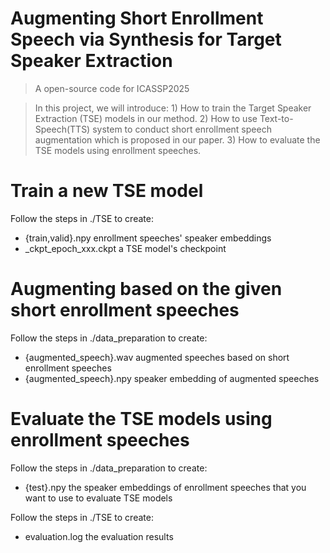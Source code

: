 # Augmenting Short Enrollment Speech via Synthesis for Target Speaker Extraction
> A open-source code for ICASSP2025

> In this project, we will introduce: 1) How to train the Target Speaker Extraction (TSE) models in our method. 2) How to use Text-to-Speech(TTS) system to conduct short enrollment speech augmentation which is proposed in our paper. 3) How to evaluate the TSE models using enrollment speeches.

# Train a new TSE model
Follow the steps in ./TSE to create:
- {train,valid}.npy enrollment speeches' speaker embeddings
- _ckpt_epoch_xxx.ckpt a TSE model's checkpoint

# Augmenting based on the given short enrollment speeches
Follow the steps in ./data_preparation to create:
- {augmented_speech}.wav augmented speeches based on short enrollment speeches
- {augmented_speech}.npy speaker embedding of augmented speeches

# Evaluate the TSE models using enrollment speeches
Follow the steps in ./data_preparation to create:
- {test}.npy the speaker embeddings of enrollment speeches that you want to use to evaluate TSE models

Follow the steps in ./TSE to create:
- evaluation.log the evaluation results
